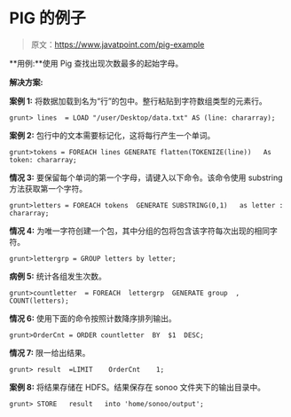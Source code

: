 # PIG 的例子

> 原文：<https://www.javatpoint.com/pig-example>

**用例:**使用 Pig 查找出现次数最多的起始字母。

**解决方案:**

**案例 1:** 将数据加载到名为“行”的包中。整行粘贴到字符数组类型的元素行。

```
grunt> lines  = LOAD "/user/Desktop/data.txt" AS (line: chararray);

```

**案例 2:** 包行中的文本需要标记化，这将每行产生一个单词。

```
grunt>tokens = FOREACH lines GENERATE flatten(TOKENIZE(line))   As token: chararray;

```

**情况 3:** 要保留每个单词的第一个字母，请键入以下命令。该命令使用 substring 方法获取第一个字符。

```
grunt>letters = FOREACH tokens  GENERATE SUBSTRING(0,1)   as letter : chararray;

```

**情况 4:** 为唯一字符创建一个包，其中分组的包将包含该字符每次出现的相同字符。

```
grunt>lettergrp = GROUP letters by letter;

```

**病例 5:** 统计各组发生次数。

```
grunt>countletter  = FOREACH  lettergrp  GENERATE group  , COUNT(letters);

```

**情况 6:** 使用下面的命令按照计数降序排列输出。

```
grunt>OrderCnt = ORDER countletter  BY  $1  DESC;

```

**情况 7:** 限一给出结果。

```
grunt> result  =LIMIT    OrderCnt    1;

```

**案例 8:** 将结果存储在 HDFS。结果保存在 sonoo 文件夹下的输出目录中。

```
grunt> STORE   result   into 'home/sonoo/output';

```